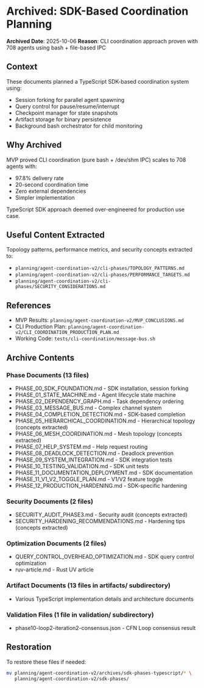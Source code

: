 # Archived: SDK-Based Coordination Planning

**Archived Date**: 2025-10-06
**Reason**: CLI coordination approach proven with 708 agents using bash + file-based IPC

## Context

These documents planned a TypeScript SDK-based coordination system using:
- Session forking for parallel agent spawning
- Query control for pause/resume/interrupt
- Checkpoint manager for state snapshots
- Artifact storage for binary persistence
- Background bash orchestrator for child monitoring

## Why Archived

MVP proved CLI coordination (pure bash + /dev/shm IPC) scales to 708 agents with:
- 97.8% delivery rate
- 20-second coordination time
- Zero external dependencies
- Simpler implementation

TypeScript SDK approach deemed over-engineered for production use case.

## Useful Content Extracted

Topology patterns, performance metrics, and security concepts extracted to:
- `planning/agent-coordination-v2/cli-phases/TOPOLOGY_PATTERNS.md`
- `planning/agent-coordination-v2/cli-phases/PERFORMANCE_TARGETS.md`
- `planning/agent-coordination-v2/cli-phases/SECURITY_CONSIDERATIONS.md`

## References

- MVP Results: `planning/agent-coordination-v2/MVP_CONCLUSIONS.md`
- CLI Production Plan: `planning/agent-coordination-v2/CLI_COORDINATION_PRODUCTION_PLAN.md`
- Working Code: `tests/cli-coordination/message-bus.sh`

## Archive Contents

### Phase Documents (13 files)
- PHASE_00_SDK_FOUNDATION.md - SDK installation, session forking
- PHASE_01_STATE_MACHINE.md - Agent lifecycle state machine
- PHASE_02_DEPENDENCY_GRAPH.md - Task dependency ordering
- PHASE_03_MESSAGE_BUS.md - Complex channel system
- PHASE_04_COMPLETION_DETECTION.md - SDK-based completion
- PHASE_05_HIERARCHICAL_COORDINATION.md - Hierarchical topology (concepts extracted)
- PHASE_06_MESH_COORDINATION.md - Mesh topology (concepts extracted)
- PHASE_07_HELP_SYSTEM.md - Help request routing
- PHASE_08_DEADLOCK_DETECTION.md - Deadlock prevention
- PHASE_09_SYSTEM_INTEGRATION.md - SDK integration tests
- PHASE_10_TESTING_VALIDATION.md - SDK unit tests
- PHASE_11_DOCUMENTATION_DEPLOYMENT.md - SDK documentation
- PHASE_11_V1_V2_TOGGLE_PLAN.md - V1/V2 feature toggle
- PHASE_12_PRODUCTION_HARDENING.md - SDK-specific hardening

### Security Documents (2 files)
- SECURITY_AUDIT_PHASE3.md - Security audit (concepts extracted)
- SECURITY_HARDENING_RECOMMENDATIONS.md - Hardening tips (concepts extracted)

### Optimization Documents (2 files)
- QUERY_CONTROL_OVERHEAD_OPTIMIZATION.md - SDK query control optimization
- ruv-article.md - Rust UV article

### Artifact Documents (13 files in artifacts/ subdirectory)
- Various TypeScript implementation details and architecture documents

### Validation Files (1 file in validation/ subdirectory)
- phase10-loop2-iteration2-consensus.json - CFN Loop consensus result

## Restoration

To restore these files if needed:
```bash
mv planning/agent-coordination-v2/archives/sdk-phases-typescript/* \
   planning/agent-coordination-v2/sdk-phases/
```
